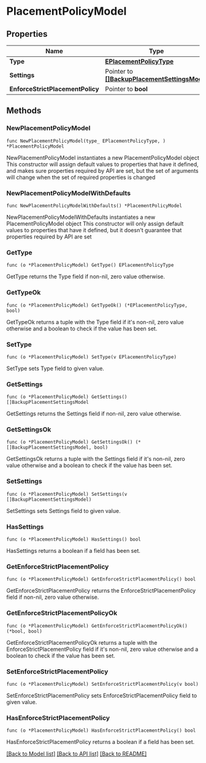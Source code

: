 # PlacementPolicyModel

## Properties

Name | Type | Description | Notes
------------ | ------------- | ------------- | -------------
**Type** | [**EPlacementPolicyType**](EPlacementPolicyType.md) |  | 
**Settings** | Pointer to [**[]BackupPlacementSettingsModel**](BackupPlacementSettingsModel.md) |  | [optional] 
**EnforceStrictPlacementPolicy** | Pointer to **bool** |  | [optional] 

## Methods

### NewPlacementPolicyModel

`func NewPlacementPolicyModel(type_ EPlacementPolicyType, ) *PlacementPolicyModel`

NewPlacementPolicyModel instantiates a new PlacementPolicyModel object
This constructor will assign default values to properties that have it defined,
and makes sure properties required by API are set, but the set of arguments
will change when the set of required properties is changed

### NewPlacementPolicyModelWithDefaults

`func NewPlacementPolicyModelWithDefaults() *PlacementPolicyModel`

NewPlacementPolicyModelWithDefaults instantiates a new PlacementPolicyModel object
This constructor will only assign default values to properties that have it defined,
but it doesn't guarantee that properties required by API are set

### GetType

`func (o *PlacementPolicyModel) GetType() EPlacementPolicyType`

GetType returns the Type field if non-nil, zero value otherwise.

### GetTypeOk

`func (o *PlacementPolicyModel) GetTypeOk() (*EPlacementPolicyType, bool)`

GetTypeOk returns a tuple with the Type field if it's non-nil, zero value otherwise
and a boolean to check if the value has been set.

### SetType

`func (o *PlacementPolicyModel) SetType(v EPlacementPolicyType)`

SetType sets Type field to given value.


### GetSettings

`func (o *PlacementPolicyModel) GetSettings() []BackupPlacementSettingsModel`

GetSettings returns the Settings field if non-nil, zero value otherwise.

### GetSettingsOk

`func (o *PlacementPolicyModel) GetSettingsOk() (*[]BackupPlacementSettingsModel, bool)`

GetSettingsOk returns a tuple with the Settings field if it's non-nil, zero value otherwise
and a boolean to check if the value has been set.

### SetSettings

`func (o *PlacementPolicyModel) SetSettings(v []BackupPlacementSettingsModel)`

SetSettings sets Settings field to given value.

### HasSettings

`func (o *PlacementPolicyModel) HasSettings() bool`

HasSettings returns a boolean if a field has been set.

### GetEnforceStrictPlacementPolicy

`func (o *PlacementPolicyModel) GetEnforceStrictPlacementPolicy() bool`

GetEnforceStrictPlacementPolicy returns the EnforceStrictPlacementPolicy field if non-nil, zero value otherwise.

### GetEnforceStrictPlacementPolicyOk

`func (o *PlacementPolicyModel) GetEnforceStrictPlacementPolicyOk() (*bool, bool)`

GetEnforceStrictPlacementPolicyOk returns a tuple with the EnforceStrictPlacementPolicy field if it's non-nil, zero value otherwise
and a boolean to check if the value has been set.

### SetEnforceStrictPlacementPolicy

`func (o *PlacementPolicyModel) SetEnforceStrictPlacementPolicy(v bool)`

SetEnforceStrictPlacementPolicy sets EnforceStrictPlacementPolicy field to given value.

### HasEnforceStrictPlacementPolicy

`func (o *PlacementPolicyModel) HasEnforceStrictPlacementPolicy() bool`

HasEnforceStrictPlacementPolicy returns a boolean if a field has been set.


[[Back to Model list]](../README.md#documentation-for-models) [[Back to API list]](../README.md#documentation-for-api-endpoints) [[Back to README]](../README.md)


